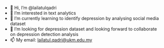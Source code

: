 - 👋 Hi, I’m @lailatulqadri
- 👀 I’m interested in text analytics
- 🌱 I’m currently learning to identify depression by analysing social media dataset 
- 💞️ I’m looking for depression dataset and looking forward to collaborate on depression detection analysis
- 📫 My email: lailatul.qadri@ukm.edu.my

<!---
lailatulqadri/lailatulqadri is a ✨ special ✨ repository because its `README.md` (this file) appears on your GitHub profile.
You can click the Preview link to take a look at your changes.
--->
